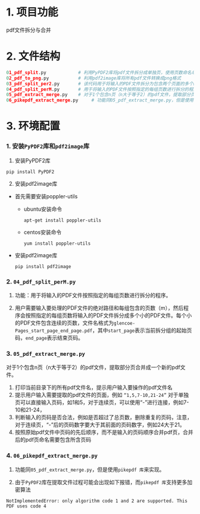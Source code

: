 # 1. 项目功能

pdf文件拆分与合并


# 2. 文件结构

```py
01_pdf_split.py            # 利用PyPDF2库将pdf文件拆分成单独页，使用页数命名单独页
02_pdf_to_png.py           # 利用pdf2image库将所有pdf文件转换成png格式
03_pdf_split_per2.py       # 该代码用于将输入的PDF文件拆分为包含两个页面的多个PDF文件。如果总页数是奇数，最后一个文件只包含最后一页。如果总页数是偶数，每个文件包含两页。
04_pdf_split_perM.py       # 用于将输入的PDF文件按照指定的每组页数进行拆分的程序
05_pdf_extract_merge.py    # 对于1个包含n页（n大于等于2）的pdf文件，提取部分页合并成一个新的pdf文件
06_pikepdf_extract_merge.py     # 功能同05_pdf_extract_merge.py，但是使用 pikepdf 库来实现
```

# 3. 环境配置

### 1. 安装`PyPDF2`库和`pdf2image`库

1. 安装PyPDF2库
```
pip install PyPDF2
```

2. 安装pdf2image库

- 首先需要安装poppler-utils

  - ubuntu安装命令

    ```
    apt-get install poppler-utils
    ```
    
  - centos安装命令
    ```
    yum install poppler-utils
    ```

- 安装pdf2image库
  
  ```
  pip install pdf2image
  ```



### 2. `04_pdf_split_perM.py`

1. 功能：用于将输入的PDF文件按照指定的每组页数进行拆分的程序。

2. 用户需要输入要处理的PDF文件的绝对路径和每组包含的页数（m），然后程序会按照指定的每组页数将输入的PDF文件拆分成多个小的PDF文件。每个小的PDF文件包含连续的页数，文件名格式为`glencoe-Pages_start_page_end_page.pdf`，其中`start_page`表示当前拆分组的起始页码，`end_page`表示结束页码。


### 3. `05_pdf_extract_merge.py`

对于1个包含n页（n大于等于2）的pdf文件，提取部分页合并成一个新的pdf文件。

1. 打印当前目录下的所有pdf文件名，提示用户输入要操作的pdf文件名
2. 提示用户输入需要提取的pdf文件的页面，例如 `“1,5,7-10,21-24”` 对于单独页可以直接输入页码，如1和5，对于连续页，可以使用“-”进行连接，例如7-10和21-24，
3. 判断输入的页码是否合法，例如是否超过了总页数，删除重复的页码，注意，对于连续页，“-”后的页码数字要大于其前面的页码数字，例如24大于21。
4. 按照原始pdf文件中页码的先后顺序，而不是输入的页码顺序合并pdf页，合并后的pdf页命名需要包含所含页码


### 4. `06_pikepdf_extract_merge.py`

1. 功能同`05_pdf_extract_merge.py`，但是使用`pikepdf 库`来实现。

2. 由于`PyPDF2`库在提取文件过程可能会出现如下报错，而`pikepdf 库`支持更多加密算法

```
NotImplementedError: only algorithm code 1 and 2 are supported. This PDF uses code 4
```




  
